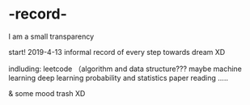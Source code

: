 # -record-
I am a small transparency

start! 
2019-4-13 
informal record of every step towards dream XD

indluding:
leetcode （algorithm and data structure???  maybe 
machine learning
deep learning
probability and statistics
paper reading
.....

&
some mood trash XD


